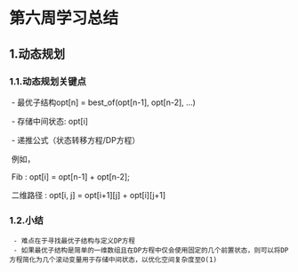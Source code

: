 # 第六周学习总结

## 1.动态规划

### 1.1.动态规划关键点

​	- 最优子结构opt[n] = best_of(opt[n-1], opt[n-2], ...)

​	- 存储中间状态: opt[i]

​	- 递推公式（状态转移方程/DP方程）

​	   例如，

​			Fib : opt[i] = opt[n-1] + opt[n-2];

​			二维路径 : opt[i, j] = opt\[i+1\]\[j\] + opt\[i\]\[j+1\]

### 1.2.小结

	 - 难点在于寻找最优子结构与定义DP方程
	 - 如果最优子结构是简单的一维数组且在DP方程中仅会使用固定的几个前置状态，则可以将DP方程简化为几个滚动变量用于存储中间状态，以优化空间复杂度至O(1)